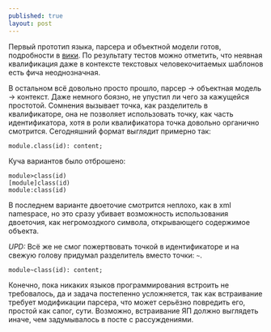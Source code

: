 ```yaml
---
published: true
layout: post
---
```


Первый прототип языка, парсера и объектной модели готов, подробности в [вики](https://github.com/kpmy/ot/wiki). 
По результату тестов можно отметить, что неявная квалификация даже в контексте текстовых человекочитаемых шаблонов есть фича неоднозначная. 

В остальном всё довольно просто прошло, парсер -> объектная модель -> контекст. Даже немного боязно, не упустил ли чего за кажущейся простотой. 
Сомнения вызывает точка, как разделитель в квалификаторе, она не позволяет использовать точку, как часть идентификатора, хотя в роли квалификатора точка довольно органично смотрится. 
Сегодняшний формат выглядит примерно так:

    module.class(id): content;

Куча вариантов было отброшено:

    module>class(id)
    [module]class(id)
    module:class(id)
    
В последнем варианте двоеточие смотрится неплохо, как в xml namespace, но это сразу убивает возможность использования двоеточия, как негромоздкого символа, открывающего содержимое объекта.

*UPD:* Всё же не смог пожертвовать точкой в идентификаторе и на свежую голову придумал разделитель вместо точки: `~`.

    module~class(id): content;

Конечно, пока никаких языков программирования встроить не требовалось, да и задача постепенно усложняется, так как встраивание требует модификации парсера, что может серьёзно повредить его, простой как сапог, сути. 
Возможно, встраивание ЯП должно выглядеть иначе, чем задумывалось в посте с рассуждениями.

